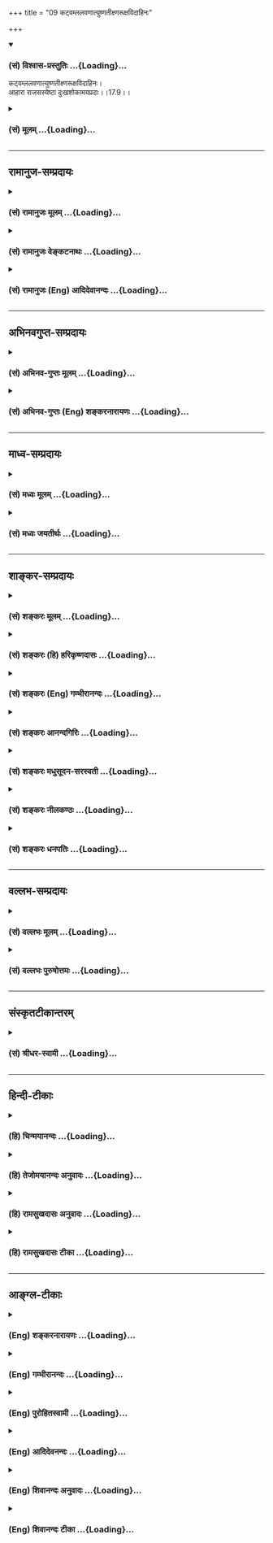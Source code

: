 +++
title = "09 कट्वम्ललवणात्युष्णतीक्ष्णरूक्षविदाहिनः"

+++
<div class="js_include" newlevelforh1="3" title="(सं) विश्वास-प्रस्तुतिः" unfilled url="/purANam_vaiShNavam/mahAbhAratam/06-bhIShma-parva/03-bhagavad-gItA-parva/saMskRtam/vishvAsa-prastutiH/17_shraddhA-traya-vibhA/09_kaTvamlalavaNAtyu.md">
<details open><summary><h3>(सं) विश्वास-प्रस्तुतिः ...{Loading}...</h3></summary>

कट्वम्ललवणात्युष्णतीक्ष्णरूक्षविदाहिनः।  
आहारा राजसस्येष्टा दुःखशोकामयप्रदाः।।17.9।।
</details>
</div>
<div class="js_include collapsed" newlevelforh1="3" title="(सं) मूलम्" unfilled url="/purANam_vaiShNavam/mahAbhAratam/06-bhIShma-parva/03-bhagavad-gItA-parva/saMskRtam/mUlam/17_shraddhA-traya-vibhA/09_kaTvamlalavaNAtyu.md">
<details><summary><h3>(सं) मूलम् ...{Loading}...</h3></summary>

कट्वम्ललवणात्युष्णतीक्ष्णरूक्षविदाहिनः।  
आहारा राजसस्येष्टा दुःखशोकामयप्रदाः।।17.9।।
</details>
</div>


_________________
## रामानुज-सम्प्रदायः
<div class="js_include collapsed" newlevelforh1="3" title="(सं) रामानुजः मूलम्" unfilled url="/purANam_vaiShNavam/mahAbhAratam/06-bhIShma-parva/03-bhagavad-gItA-parva/saMskRtam/rAmAnujaH/mUlam/17_shraddhA-traya-vibhA/09_kaTvamlalavaNAtyu.md">
<details><summary><h3>(सं) रामानुजः मूलम् ...{Loading}...</h3></summary>

।।17.9।। कटुरसाः अम्लरसाः लवणोत्कटाः अत्युष्णाः अतितीक्ष्णाः रूक्षाः
विदाहिनः च इति कट्वम्ललवणात्युष्णतीक्ष्णरूक्षविदाहिनः
अतिशैत्यातितैक्ष्ण्यादिना दुरुपयोगाः तीक्ष्णाः; शोषकराः रूक्षाः; तापकरा
विदाहिनः; एवंविधाः **आहारा राजसस्य इष्टाः।** ते च रजोमयत्वाद्
दुःखशोकामयत्वाद् दुःखशोकामयवर्धनाः रजोवर्धनाः च।

</details>
</div>
<div class="js_include collapsed" newlevelforh1="3" title="(सं) रामानुजः वेङ्कटनाथः" unfilled url="/purANam_vaiShNavam/mahAbhAratam/06-bhIShma-parva/03-bhagavad-gItA-parva/saMskRtam/rAmAnujaH/venkaTanAthaH/17_shraddhA-traya-vibhA/09_kaTvamlalavaNAtyu.md">
<details><summary><h3>(सं) रामानुजः वेङ्कटनाथः ...{Loading}...</h3></summary>

ा \[17.9\] रसान्तराणामसात्त्विकत्वेन
वक्ष्यमाणत्वात्तत्प्रयोगप्राचुर्यानुसाराच्च अत्र रसशब्दो रसविशेषविषय
इत्याह -- मधुररसोपेता इति। अनेन प्रत्ययस्यात्र सम्बन्धमात्रोपलक्षकतापि
दर्शिता। रस्यन्त इति वा रस्याः। तत्रमधुररसोपेता इति कारणोक्तिः। माधुर्यं
हि रसान्तरेभ्यः शरीरस्थितौ विशेषेण हेतुर्भवति। यथोक्तं वाग्भटेन -- रसाः
स्वाद्वम्ललवणतिक्तोषणकषायकाः। षड्द्रव्यमाश्रितास्ते च यथापूर्वं बलावहाः
\[अ.हृ.सू.1।1415\] इति। भोजनं च स्वस्थस्य मधुररसप्रायतया नियम्यते --
षड्रसान्मधुरप्रायान्नातिद्रुतविलम्बितम् \[अ.हृ.सू.7।36\] इति। सायनादि
कालेषु च मधुर एवै को विधीयते। एवं स्नेहयुक्तआहारोऽपि रौक्ष्यविरोधी
रूक्षेण वायुना शरीरस्यापि विशरारुतां वारयतीत्यप्यायुर्वेदावसितम्।
अद्यमान आहारे स्वरूपस्थैर्यस्यासम्भवादगुणत्वाच्च
शरीराख्यसङ्घातस्थैर्यहेतुभूतरसरुधिर
मांसमेदोस्थिमज्जाशुक्राख्यधातुसप्तकरूपपरिणामस्य बलादेश्च स्वसाध्यस्य
चिरकालस्थायित्वलक्षणं स्थैर्यं विवक्षितमित्याह -- स्थिरपरिणामा इति।
उपयोगात्पूर्वमेव जुगुप्सनीयसन्निवेशरूपविशेषादिविरहात्सन्दर्शनमात्रेणापि
प्रीतिजनकत्वमिह हृद्यत्वमित्याहरमणीयविशेषा इति। येषु
धर्मशास्त्रायुर्वेदयोरुभयोरपि साङ्गत्यं; तेषां
सर्वेषामिदमुपलक्षणमित्यभिप्रायेणाऽऽहएवंविधा इति। एतेन
प्रागुक्तयुक्ताहारत्वं च
विवृतम्। ,।।17.9।। कट्वम्लशब्दयोस्त्रिकटुकतिन्तिण्यादिषु विशेषतः
प्रयोगादिह तावन्मात्रविवक्षाव्युदासायाऽह -- कटुरसा अम्लरसा इति।
सात्त्विकस्यापि व्रतादिव्यतिरिक्तकालेषु रुचिमात्रार्थलवणयोगानुमतेः
स्वरूपतो लवणस्याहारत्वासम्भवात्प्रत्यक्षलवणस्य गोमांसतुल्यतया
स्फुटनिषेधाच्चात्र तद्व्यतिरिक्तापेक्षया लवणशब्द इत्यभिप्रायेणाऽऽह --
लवणोत्कटा इति। स्निग्धमुष्णं (सात्म्यमल्पं) च भोजनम् \[अ.हृ.सू.7।47\] इति
कोष्णस्य भोजनस्य विहितत्वात्अत्युष्णेति विशेषितम्। कट्वादीनां विदाहिनः
इति भ्रमव्युदासायात्र समासोक्तिः। तीक्ष्णस्यापि
मरीच्यादेस्तत्तद्द्रव्यरोचनार्थं मात्रयाऽनुमतेस्तत्राप्युपसर्गस्यान्वयो
दर्शितः। उष्णस्य पृथगुपात्तत्वादत्र तीक्ष्णशब्दो न तत्पर्यायः आशुकारिषु
मरीच्यादिष्वायुर्वेदे तीक्ष्णत्वमुच्यते अतोऽत्र प्रयोगक्षणप्रभृति
प्रतिकूलतमानि द्रव्याणि तीक्ष्णानीत्यभिप्रायेणोदाहरति -- अतिशैत्येति।
स्नेहप्रतिपक्षभूतो गुणो रौक्ष्यमनुशिष्यत इत्यभिप्रायेणाऽऽह -- शोषकरा
रूक्षा इति। वातकोपनत्वमनेन सिद्धम्। अत्र विदाहिशब्दे
प्रकृतिप्रत्यययोर्विवक्षितं व्यनक्ति -- तापकरा इति। पित्तकोपना
इत्यर्थः। एवंविधा इति पूर्ववत्। तृष्णाशोकसमुद्भवम् \[14।7\] इत्यादि
प्रागुक्तं स्मारयति -- रजोमयत्वादिति। कटुप्रभृतीनां दुःखादिहेतुत्वं च
प्रायशोऽन्वयव्यतिरेकयोग्यमायुर्वेदविशोधितं च। दुःखप्रदत्वं
धातुवैषम्यादिद्वारा शोकप्रदत्वं तत्परामर्शजपश्चात्तापादिना आमयः
कालक्रमेण। न केवलमत्रैव तमोवद्दुःखादिहेतुत्वम् अपितु परम्परया परलोके
देहान्तरेऽपीत्यभिप्रायेण सत्त्ववर्धकसात्त्विकाहारसमानन्यायसिद्धमर्थमाह
-- रजोवर्धनाश्चेति।  
  

</details>
</div>
<div class="js_include collapsed" newlevelforh1="3" title="(सं) रामानुजः (Eng) आदिदेवानन्दः" unfilled url="/purANam_vaiShNavam/mahAbhAratam/06-bhIShma-parva/03-bhagavad-gItA-parva/saMskRtam/rAmAnujaH/english/AdidevAnandaH/17_shraddhA-traya-vibhA/09_kaTvamlalavaNAtyu.md">
<details><summary><h3>(सं) रामानुजः (Eng) आदिदेवानन्दः ...{Loading}...</h3></summary>

17.9 The foods that are bitter, sour, very salty, over-hot, very
pungent, dry and burning, are those that they the taste (Rasa) of
bitterness and sourness, that are inordinately salty, hot, pungent, and
that are dry and burning. Pungent foods are those which are unsuitable
and difficult to be taken by others because of their being ver cold, ver
hot etc. Dry things are those which cause the feeling of dryness in the
eater. Burning foods are those which cause burning sensation. Foods of
this kind are relished by men of Rajasik nature. They promote pain,
sorrow and disease.

</details>
</div>


_________________
## अभिनवगुप्त-सम्प्रदायः
<div class="js_include collapsed" newlevelforh1="3" title="(सं) अभिनव-गुप्तः मूलम्" unfilled url="/purANam_vaiShNavam/mahAbhAratam/06-bhIShma-parva/03-bhagavad-gItA-parva/saMskRtam/abhinava-guptaH/mUlam/17_shraddhA-traya-vibhA/09_kaTvamlalavaNAtyu.md">
<details><summary><h3>(सं) अभिनव-गुप्तः मूलम् ...{Loading}...</h3></summary>

।।17.7 -- 17.10।। आहारोऽपि सत्त्वादिभेदात् त्रिधा श्रद्धावत् +++(S omits
श्रद्धावत् )+++ तथा यज्ञतपोदानानि। तदुच्यते -- आहार इत्यादि तामसप्रियम्
इत्यन्तम्। याता यामाः यस्य।

</details>
</div>
<div class="js_include collapsed" newlevelforh1="3" title="(सं) अभिनव-गुप्तः (Eng) शङ्करनारायणः" unfilled url="/purANam_vaiShNavam/mahAbhAratam/06-bhIShma-parva/03-bhagavad-gItA-parva/saMskRtam/abhinava-guptaH/english/shankaranArAyaNaH/17_shraddhA-traya-vibhA/09_kaTvamlalavaNAtyu.md">
<details><summary><h3>(सं) अभिनव-गुप्तः (Eng) शङ्करनारायणः ...{Loading}...</h3></summary>

17.9 See Comment under 17.10

</details>
</div>


_________________
## माध्व-सम्प्रदायः
<div class="js_include collapsed" newlevelforh1="3" title="(सं) मध्वः मूलम्" unfilled url="/purANam_vaiShNavam/mahAbhAratam/06-bhIShma-parva/03-bhagavad-gItA-parva/saMskRtam/madhvaH/mUlam/17_shraddhA-traya-vibhA/09_kaTvamlalavaNAtyu.md">
<details><summary><h3>(सं) मध्वः मूलम् ...{Loading}...</h3></summary>

।।17.9।। Sri Madhvacharya did not comment on this sloka.,

</details>
</div>
<div class="js_include collapsed" newlevelforh1="3" title="(सं) मध्वः जयतीर्थः" unfilled url="/purANam_vaiShNavam/mahAbhAratam/06-bhIShma-parva/03-bhagavad-gItA-parva/saMskRtam/madhvaH/jayatIrthaH/17_shraddhA-traya-vibhA/09_kaTvamlalavaNAtyu.md">
<details><summary><h3>(सं) मध्वः जयतीर्थः ...{Loading}...</h3></summary>

।।17.9।। Sri Jayatirtha did not comment on this sloka.  
  

</details>
</div>


_________________
## शाङ्कर-सम्प्रदायः
<div class="js_include collapsed" newlevelforh1="3" title="(सं) शङ्करः मूलम्" unfilled url="/purANam_vaiShNavam/mahAbhAratam/06-bhIShma-parva/03-bhagavad-gItA-parva/saMskRtam/shankaraH/mUlam/17_shraddhA-traya-vibhA/09_kaTvamlalavaNAtyu.md">
<details><summary><h3>(सं) शङ्करः मूलम् ...{Loading}...</h3></summary>

।।17.9।। --,**कट्वम्ललवणात्युष्णतीक्ष्णरूक्षविदाहिनः** इत्यत्र अतिशब्दः
कट्वादिषु सर्वत्र योज्यः; अतिकटुः अतितीक्ष्णः इत्येवम्। कटुश्च अम्लश्च
लवणश्च अत्युष्णश्च तीक्ष्णश्च रूक्षश्च विदाही च ते **आहाराः राजसस्य
इष्टाः; दुःखशोकामयप्रदाः** दुःखं च शोकं च आमयं च प्रयच्छन्तीति
दुःखशोकामयप्रदाः।।

</details>
</div>
<div class="js_include collapsed" newlevelforh1="3" title="(सं) शङ्करः (हि) हरिकृष्णदासः" unfilled url="/purANam_vaiShNavam/mahAbhAratam/06-bhIShma-parva/03-bhagavad-gItA-parva/saMskRtam/shankaraH/hindI/harikRShNadAsaH/17_shraddhA-traya-vibhA/09_kaTvamlalavaNAtyu.md">
<details><summary><h3>(सं) शङ्करः (हि) हरिकृष्णदासः ...{Loading}...</h3></summary>

।।17.9।। कड़वे; खट्टे; लवणयुक्त; आति उष्ण; तीक्ष्ण; रूखे और दाहकारक; एवं
दुःख; चिन्ता और रोगोंको उत्पन्न करनेवाले अर्थात् जो दुःख; शोक और रोगोंको
उत्पन्न करते हों; ऐसे आहार राजस पुरुषको प्रिय होते हैं। यहाँ अति शब्द
सबके साथ जो़ड़ना चाहिये; जैसे अति कड़वे; अत्यन्त खट्टे; अति तीक्ष्ण
इत्यादि।

</details>
</div>
<div class="js_include collapsed" newlevelforh1="3" title="(सं) शङ्करः (Eng) गम्भीरानन्दः" unfilled url="/purANam_vaiShNavam/mahAbhAratam/06-bhIShma-parva/03-bhagavad-gItA-parva/saMskRtam/shankaraH/english/gambhIrAnandaH/17_shraddhA-traya-vibhA/09_kaTvamlalavaNAtyu.md">
<details><summary><h3>(सं) शङ्करः (Eng) गम्भीरानन्दः ...{Loading}...</h3></summary>

17.9 Foods that are katu-amla-lavana-atyusna-tiksna-ruksa-vidahinah,
bitter, sour, salty, very hot (-'very' is to be connected with all, viz
bitter etc.; that is very bitter, very sour, and so on-), pungent, dry
\[Without fat.\] and burning; and duhkha-soka-amaya-pradah, which
produce pain, sorrow and disease; \[Pain, immediate suffering; sorrow,
grief arising from not having that desired food.\] are rajasasyaistah,
dear to one having rajas.

</details>
</div>
<div class="js_include collapsed" newlevelforh1="3" title="(सं) शङ्करः आनन्दगिरिः" unfilled url="/purANam_vaiShNavam/mahAbhAratam/06-bhIShma-parva/03-bhagavad-gItA-parva/saMskRtam/shankaraH/AnandagiriH/17_shraddhA-traya-vibhA/09_kaTvamlalavaNAtyu.md">
<details><summary><h3>(सं) शङ्करः आनन्दगिरिः ...{Loading}...</h3></summary>

।।17.9।। राजसप्रीतिविषयमाहारविशेषं दर्शयति -- **कट्विति।** कटुस्तिक्तः
कटुकस्य तीक्ष्णशब्देनोक्तत्वात्; रूक्षो विस्नेहः; विदाही संतापकः।
अतिशब्दस्य सर्वत्र योजनमेवाभिनयति -- **अतिकटुरिति।** दुःखं तात्कालिकी
पीडा; इष्टवियोगजं दुःखं शोकः; आमयो रोगः।

</details>
</div>
<div class="js_include collapsed" newlevelforh1="3" title="(सं) शङ्करः मधुसूदन-सरस्वती" unfilled url="/purANam_vaiShNavam/mahAbhAratam/06-bhIShma-parva/03-bhagavad-gItA-parva/saMskRtam/shankaraH/madhusUdana-sarasvatI/17_shraddhA-traya-vibhA/09_kaTvamlalavaNAtyu.md">
<details><summary><h3>(सं) शङ्करः मधुसूदन-सरस्वती ...{Loading}...</h3></summary>

।।17.9।। कट्विति। अतिशब्दः कट्वादिषु सप्तस्वपि योजनीयः। कटुस्तिक्तः
कटुरसस्य तीक्ष्णशब्देनोक्तत्वात्। तत्रातिकटुर्निम्बादि;
अत्यम्लातिवणात्युष्णाः प्रसिद्धाः; अतितीक्ष्णो मरीचादिः; अतिरूक्षः
स्नेहशून्यः कङ्गुकोद्रवादिः; अतिविदाही संतापको राजिकादिः; दुःखं
तात्कालिकीं पीडां शोकं पश्चाद्भाविदौर्मनस्यामामयं रोगं च
धातुवैषम्यद्वारा प्रददतीति तथाविधा आहारा राजसस्येष्टाः। एतैर्लिङ्गै
राजसा ज्ञेयाः सात्त्विकैश्चैत उपेक्षणीया इत्यर्थः।

</details>
</div>
<div class="js_include collapsed" newlevelforh1="3" title="(सं) शङ्करः नीलकण्ठः" unfilled url="/purANam_vaiShNavam/mahAbhAratam/06-bhIShma-parva/03-bhagavad-gItA-parva/saMskRtam/shankaraH/nIlakaNThaH/17_shraddhA-traya-vibhA/09_kaTvamlalavaNAtyu.md">
<details><summary><h3>(सं) शङ्करः नीलकण्ठः ...{Loading}...</h3></summary>

।।17.9।।**कट्विति।** अतिशब्दः सर्वत्र संबध्यते। अतिकटु निम्बादि;
अत्यम्लातिलवणात्युष्णाः प्रसिद्धाः; अतितीक्ष्णो मरीचादि; अतिरूक्षः
स्नेहशून्यः कङ्गुकोद्रवादिः; अतिविदाही राजिकादिः; दुःखं तात्कालिकी पीडा;
शोकः पश्चाद्भाविदौर्मनस्यम्; आमयो धातुवैषम्यापादनेन रोगस्तत्प्रदाः।

</details>
</div>
<div class="js_include collapsed" newlevelforh1="3" title="(सं) शङ्करः धनपतिः" unfilled url="/purANam_vaiShNavam/mahAbhAratam/06-bhIShma-parva/03-bhagavad-gItA-parva/saMskRtam/shankaraH/dhanapatiH/17_shraddhA-traya-vibhA/09_kaTvamlalavaNAtyu.md">
<details><summary><h3>(सं) शङ्करः धनपतिः ...{Loading}...</h3></summary>

।।17.9।। राजसप्रियाहारानुदाहरति -- कट्विति। अतिशब्दः कट्वादिषु सर्वेषु
संबन्धनीयः। अतिकतुर्निम्बादिः; अत्यम्लं जम्बीरादि; अतिलवणं
बहुक्षप्तिसैन्धवादि; अत्युष्णं मुखादिदाहकं; अतितीक्ष्णं मरीचादि;
अतिरुक्षः स्नेहलेशेनापि; अत्यम्लं जम्बीरादि; अतिलवणं
बहुक्षिप्तसैन्यवादि; अत्युष्णं मुखादिदाहकं; अतितीक्ष्णं मरीचादि;
अतिरुक्षः स्नेहलेशेनापि रहितः कङ्गुकोद्रवादिः; अतिविदाही संतापकः
सर्षपादिः; एवंविधा अतिकट्वादयो दुःखं तात्कालिकी पीडा; पश्चादुत्पन्नरोगे
तज्जन्यं दौर्म नस्यं शोकः आमयो रोगः तान्प्रयच्छन्तीति दुःखशोकामयप्रदाः
आहारा राजसप्रिया राजसस्येष्टा एतादृशाहारप्रतिमन्तो राजसा ज्ञातव्याः
श्रेयोर्थिभिश्चैवंविधा आहाराः परिहरणीया इत्यर्थः।

</details>
</div>


_________________
## वल्लभ-सम्प्रदायः
<div class="js_include collapsed" newlevelforh1="3" title="(सं) वल्लभः मूलम्" unfilled url="/purANam_vaiShNavam/mahAbhAratam/06-bhIShma-parva/03-bhagavad-gItA-parva/saMskRtam/vallabhaH/mUlam/17_shraddhA-traya-vibhA/09_kaTvamlalavaNAtyu.md">
<details><summary><h3>(सं) वल्लभः मूलम् ...{Loading}...</h3></summary>

।।17.9।। कट्विति। राजसस्य प्रियाः।

</details>
</div>
<div class="js_include collapsed" newlevelforh1="3" title="(सं) वल्लभः पुरुषोत्तमः" unfilled url="/purANam_vaiShNavam/mahAbhAratam/06-bhIShma-parva/03-bhagavad-gItA-parva/saMskRtam/vallabhaH/puruShottamaH/17_shraddhA-traya-vibhA/09_kaTvamlalavaNAtyu.md">
<details><summary><h3>(सं) वल्लभः पुरुषोत्तमः ...{Loading}...</h3></summary>

  
  
।।17.9।। राजसानाह -- कट्विति। अतिशब्दः सर्वत्रानुसम्बद्ध्यते कट्वादिषु।
अतिकटुः कारवेल्लादिः; अत्यम्ल आम्रातकादिः; अतिलवणः क्षारबहुलरोचकशाकादिः;
अत्युष्णः सबाष्पपक्वान्नादिः; अतितीक्ष्णो मरिचादिः;
अतिरूक्षश्चणकमसूरकोद्रवादिः; अतिविदाही राजकादिः। एवमेतेऽतिकट्वादयः
पञ्चयज्ञादिरहिताः स्वार्थकृता आहारा राजसस्येष्टाः प्रियाः।
दुःखशोकामयप्रदाः दुःखं भक्षणसमय एव रसनाविकारादिरूपं; शोको
भक्षणानन्तरमजीर्णोद्गारादिना भक्षितपश्चात्तापादिरूपः; आमयो रोगो
ज्वरादिः; एतानि सर्वाणि प्रददति यच्छन्तीति तथा। एतादृगाहारकर्त्तारो
राजसा ज्ञेया इत्यर्थः।  
  

</details>
</div>


_________________
## संस्कृतटीकान्तरम्
<div class="js_include collapsed" newlevelforh1="3" title="(सं) श्रीधर-स्वामी" unfilled url="/purANam_vaiShNavam/mahAbhAratam/06-bhIShma-parva/03-bhagavad-gItA-parva/saMskRtam/shrIdhara-svAmI/17_shraddhA-traya-vibhA/09_kaTvamlalavaNAtyu.md">
<details><summary><h3>(सं) श्रीधर-स्वामी ...{Loading}...</h3></summary>

।।17.9।। तथा ***-- कट्विति।*** अतिशब्दः कट्वादिषु सप्तस्वपि संबध्यते।
अतिकटुर्निम्बादिः। अत्यम्लोऽतिलवणोऽत्युष्णश्च प्रसिद्धः; अतितीक्ष्णो
मरीचादिः; अतिरूक्षः कङ्गुकोद्रवादिः; अतिविदाही सर्षपादिः; अतिकट्वादय
आहारा राजसस्येष्टाः प्रियाः। दुःखं तात्कालिकं हृदयसंतापादि; शोकः
पश्चाद्भाविदौर्मनस्यं; आमयो रोगः; एतान् प्रददति प्रयच्छन्तीति तथा।

</details>
</div>


_________________
## हिन्दी-टीकाः
<div class="js_include collapsed" newlevelforh1="3" title="(हि) चिन्मयानन्दः" unfilled url="/purANam_vaiShNavam/mahAbhAratam/06-bhIShma-parva/03-bhagavad-gItA-parva/hindI/chinmayAnandaH/17_shraddhA-traya-vibhA/09_kaTvamlalavaNAtyu.md">
<details><summary><h3>(हि) चिन्मयानन्दः ...{Loading}...</h3></summary>

।।17.9।। क्रियाशील तथा कामक्रोधादि प्रवृत्ति वाले रजोगुणी लोगों को इस
श्लोक में कथित कटु अम्ल आदि आहार अत्यन्त प्रिय होता है। ऐसे आहार से वह
अपने शरीर में शाक्ति का अनुभव तो करता है; परन्तु अन्तत इन सबका परिणाम
दुख रोग और चिन्ता ही होता है। इस प्रकार के आहार की रुचि उत्पन्न हो जाने
पर उसे संयमित रखना दुष्कर हो जाता है। प्रस्तुत प्रकरण से कोई अध्येता यह न
समझ ले कि केवल आहार के परिवर्तन और संयम से ही विचारों का परिवर्तन संभव
हो सकता है। भगवान् श्रीकृष्ण का कथन यह है कि सात्त्विक या राजसिक विचारों
के लोगों को उपर्युक्त प्रकार के पदार्थ रुचिकर लगते हैं। अर्थात् विचारों
के परिवर्तन से आहार में परिवर्तन आता है।

</details>
</div>
<div class="js_include collapsed" newlevelforh1="3" title="(हि) तेजोमयानन्दः अनुवादः" unfilled url="/purANam_vaiShNavam/mahAbhAratam/06-bhIShma-parva/03-bhagavad-gItA-parva/hindI/tejomayAnandaH/anuvAdaH/17_shraddhA-traya-vibhA/09_kaTvamlalavaNAtyu.md">
<details><summary><h3>(हि) तेजोमयानन्दः अनुवादः ...{Loading}...</h3></summary>

।।17.9।। कड़वे, खट्टे, लवणयुक्त, अति उष्ण, तीक्ष्ण (तीखे, मिर्च युक्त),
रूखे. दाहकारक, दु:ख, शोक और रोग उत्पन्न कारक भोज्य पदार्थ राजस पुरुष को
प्रिय होते हैं।।

</details>
</div>
<div class="js_include collapsed" newlevelforh1="3" title="(हि) रामसुखदासः अनुवादः" unfilled url="/purANam_vaiShNavam/mahAbhAratam/06-bhIShma-parva/03-bhagavad-gItA-parva/hindI/rAmasukhadAsaH/anuvAdaH/17_shraddhA-traya-vibhA/09_kaTvamlalavaNAtyu.md">
<details><summary><h3>(हि) रामसुखदासः अनुवादः ...{Loading}...</h3></summary>

।।17.9।। अति कड़वे, अति खट्टे, अति नमकीन, अति गरम, अति तीखे, अति रूखे और
अति दाहकारक आहार अर्थात् भोजनके पदार्थ राजस मनुष्यको प्रिय होते हैं, जो
कि दुःख, शोक और रोगोंको देनेवाले हैं।

</details>
</div>
<div class="js_include collapsed" newlevelforh1="3" title="(हि) रामसुखदासः टीका" unfilled url="/purANam_vaiShNavam/mahAbhAratam/06-bhIShma-parva/03-bhagavad-gItA-parva/hindI/rAmasukhadAsaH/TIkA/17_shraddhA-traya-vibhA/09_kaTvamlalavaNAtyu.md">
<details><summary><h3>(हि) रामसुखदासः टीका ...{Loading}...</h3></summary>

।।17.9।।***व्याख्या --***  **कटु --** करेला; ग्वारपाठा आदि अधिक कड़वे
पदार्थ **अम्ल --** इमली; अमचूर; नींबू; छाछ; सड़न पैदा करके बनाया गया
सिरका आदि अधिक खट्टे पदार्थ **लवणम् --** अधिक नमकवाले पदार्थ
**अत्युष्णम् --** जिनसे भाप निकल रही हो; ऐसे अत्यन्त गरमगरम पदार्थ
**तीक्ष्णम् --** जिनको खानेसे नाक; आँख; मुख और सिरसे पानी आने लगे; ऐसे
लाल मिर्च आदि अधिक तीखे पदार्थ **रूक्षम् --** जिनमें घी; दूध आदिका
सम्बन्ध नहीं है; ऐसे भुने हुए चने; सतुआ आदि अधिक रूखे पदार्थ और
**विदाहिनः --** राई आदि अधिक दाहकारक पदार्थ (राईको दोतीन घंटे छाछमें
भिगोकर रखा जाय; तो उसमें एक खमीर पैदा होता है; जो बहुत दाहकारक होता
है)।**आहारा राजसस्येष्टाः --** इस प्रकारके भोजनके (भोज्य; पेय; लेह्य और
चोष्य) पदार्थ राजस मनुष्यको प्यारे होते हैं। इससे उसकी निष्ठाकी पहचान हो
जाती है। **दुःखशोकामयप्रदाः --** परन्तु ऐसे पदार्थ परिणाममें दुःख; शोक
और रोगोंको देनेवाले होते हैं। खट्टा; तीखा और दाहकारक भोजन करते समय मुख
आदिमें जो जलन होती है; यह दुःख है। भोजन करनेके बाद मनमें प्रसन्नता नहीं
होती; प्रत्युत स्वाभाविक चिन्ता रहती,है; यह शोक है। ऐसे भोजनसे शरीरमें
प्रायः रोग होते हैं।

</details>
</div>


_________________
## आङ्ग्ल-टीकाः
<div class="js_include collapsed" newlevelforh1="3" title="(Eng) शङ्करनारायणः" unfilled url="/purANam_vaiShNavam/mahAbhAratam/06-bhIShma-parva/03-bhagavad-gItA-parva/english/shankaranArAyaNaH/17_shraddhA-traya-vibhA/09_kaTvamlalavaNAtyu.md">
<details><summary><h3>(Eng) शङ्करनारायणः ...{Loading}...</h3></summary>

17.9. The foods that are killed by men of the Rajas (Strand) are those
which are bitter, sour, saltish, very hot, harsh, dry, and burning; and
which cause pain, grief and disease.

</details>
</div>
<div class="js_include collapsed" newlevelforh1="3" title="(Eng) गम्भीरानन्दः" unfilled url="/purANam_vaiShNavam/mahAbhAratam/06-bhIShma-parva/03-bhagavad-gItA-parva/english/gambhIrAnandaH/17_shraddhA-traya-vibhA/09_kaTvamlalavaNAtyu.md">
<details><summary><h3>(Eng) गम्भीरानन्दः ...{Loading}...</h3></summary>

17.9 Foods that are bitter, sour, salty, very hot, pungent, dry and
burning, and which production pain, sorrow and disease, are dear to one
having rajas.

</details>
</div>
<div class="js_include collapsed" newlevelforh1="3" title="(Eng) पुरोहितस्वामी" unfilled url="/purANam_vaiShNavam/mahAbhAratam/06-bhIShma-parva/03-bhagavad-gItA-parva/english/purohitasvAmI/17_shraddhA-traya-vibhA/09_kaTvamlalavaNAtyu.md">
<details><summary><h3>(Eng) पुरोहितस्वामी ...{Loading}...</h3></summary>

17.9 Those in whom Passion is dominant like foods that are bitter, sour,
salty, over-hot, pungent, dry and burning. These produce unhappiness,
repentance and disease.

</details>
</div>
<div class="js_include collapsed" newlevelforh1="3" title="(Eng) आदिदेवनन्दः" unfilled url="/purANam_vaiShNavam/mahAbhAratam/06-bhIShma-parva/03-bhagavad-gItA-parva/english/AdidevanandaH/17_shraddhA-traya-vibhA/09_kaTvamlalavaNAtyu.md">
<details><summary><h3>(Eng) आदिदेवनन्दः ...{Loading}...</h3></summary>

17.9 Foods that are bitter, sour, very salty, exceedingly heating, very
pungent, dry and burning, are all dear to Rajasika men; they produce
pain, sorrow and disease.

</details>
</div>
<div class="js_include collapsed" newlevelforh1="3" title="(Eng) शिवानन्दः अनुवादः" unfilled url="/purANam_vaiShNavam/mahAbhAratam/06-bhIShma-parva/03-bhagavad-gItA-parva/english/shivAnandaH/anuvAdaH/17_shraddhA-traya-vibhA/09_kaTvamlalavaNAtyu.md">
<details><summary><h3>(Eng) शिवानन्दः अनुवादः ...{Loading}...</h3></summary>

17.9 The foods that are bitter, sour, saline, excessively hot, pungent,
dry and burning, are liked by the Rajasic and are productive of pain,
grief and disease.

</details>
</div>
<div class="js_include collapsed" newlevelforh1="3" title="(Eng) शिवानन्दः टीका" unfilled url="/purANam_vaiShNavam/mahAbhAratam/06-bhIShma-parva/03-bhagavad-gItA-parva/english/shivAnandaH/TIkA/17_shraddhA-traya-vibhA/09_kaTvamlalavaNAtyu.md">
<details><summary><h3>(Eng) शिवानन्दः टीका ...{Loading}...</h3></summary>

17.9 कट्वम्ललवणात्युष्णतीक्ष्णरूक्षविदाहिनः those that are bitter; sour
saline; excessively hot; pungent; dry and burning; आहाराः foods; राजसस्य
of the Rajasic; इष्टाः are liked; दुःखशोकामयप्रदाः are productive of
pain; grief and disease.Commentary Excessively This alification should
be taken to apply to each of the seven alities -- thus; excessively
saline; and so on.Food of a passionate nature produces restlessness in
the mind; evil thoughts; excitement; craving now for one thing and then
for another; pain; trouble and disease. The Rajasic man always plans to
prepare various kinds of preparations to satisfy his palate. He takes
salt; chillies; mustard; cloves; condiments; pungent pickles; etc.; in
excess. Tears flow from his eyes and water dribbles from his nose and
yet he will not leave the hot and pungent articles. The palate remains
unsatisfied until the stomach is completely filled with pungent things;
till the tongue is burnt with chillies. Ladysfinger; Puri; Kachori;
pungent condiments; meat; fish; eggs; sweets; potato; fried bread; curd;
brinjal; carrots; blackgram; onions; garlic; lemon; Masur; tea; coffee;
betels; tobacco are Rajasic artciles of food.

</details>
</div>
